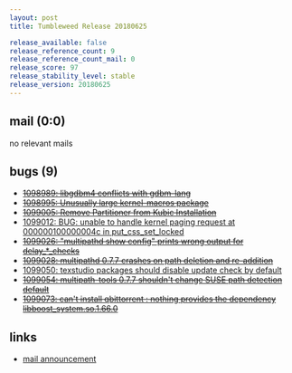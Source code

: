 ```yaml
---
layout: post
title: Tumbleweed Release 20180625

release_available: false
release_reference_count: 9
release_reference_count_mail: 0
release_score: 97
release_stability_level: stable
release_version: 20180625
---
```


## mail (0:0)

no relevant mails

## bugs (9)

<!--more-->

- ~~[1098989: libgdbm4 conflicts with gdbm-lang](https://bugzilla.opensuse.org/show_bug.cgi?id=1098989)~~
- ~~[1098995: Unusually large kernel-macros package](https://bugzilla.opensuse.org/show_bug.cgi?id=1098995)~~
- ~~[1099005: Remove Partitioner from Kubic Installation](https://bugzilla.opensuse.org/show_bug.cgi?id=1099005)~~
- [1099012: BUG: unable to handle kernel paging request at 000000100000004c in put_css_set_locked](https://bugzilla.opensuse.org/show_bug.cgi?id=1099012)
- ~~[1099026: "multipathd show config" prints wrong output for delay_*_checks](https://bugzilla.opensuse.org/show_bug.cgi?id=1099026)~~
- ~~[1099028: multipathd 0.7.7 crashes on path deletion and re-addition](https://bugzilla.opensuse.org/show_bug.cgi?id=1099028)~~
- [1099050: texstudio packages should disable update check by default](https://bugzilla.opensuse.org/show_bug.cgi?id=1099050)
- ~~[1099054: multipath-tools 0.7.7 shouldn't change SUSE path detection default](https://bugzilla.opensuse.org/show_bug.cgi?id=1099054)~~
- ~~[1099073: can't install qbittorrent : nothing provides the dependency libboost_system.so.1.66.0](https://bugzilla.opensuse.org/show_bug.cgi?id=1099073)~~



## links

- [mail announcement](https://lists.opensuse.org/opensuse-factory/2018-06/msg00340.html)
